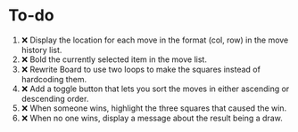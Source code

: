 # To-do
1. ❌ Display the location for each move in the format (col, row) in the move history list.
2. ❌ Bold the currently selected item in the move list.
3. ❌ Rewrite Board to use two loops to make the squares instead of hardcoding them.
4. ❌ Add a toggle button that lets you sort the moves in either ascending or descending order.
5. ❌ When someone wins, highlight the three squares that caused the win.
6. ❌ When no one wins, display a message about the result being a draw.